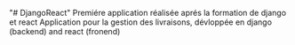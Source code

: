 "# DjangoReact" 
Premiére application réalisée aprés la formation de django et react
Application pour la gestion des livraisons, dévloppée en django (backend) and react (fronend)
